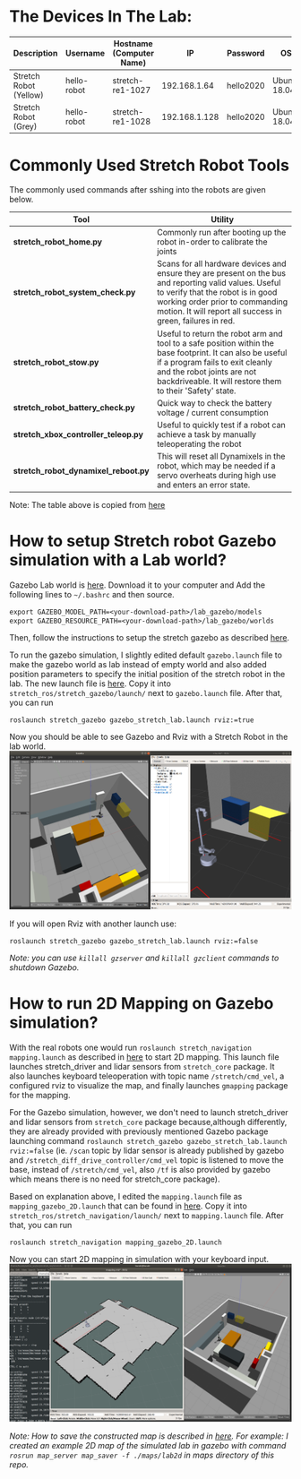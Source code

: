 # The Devices In The Lab:

| Description             | Username       | Hostname (Computer Name) | IP            | Password  | OS           | ROS     |
| ---                     | ---            | ---                      | ---           | ---       | ---          | ---     |
| Stretch Robot (Yellow)    | hello-robot    | stretch-re1-1027         | 192.168.1.64  | hello2020 | Ubuntu 18.04 | Melodic |
| Stretch Robot (Grey)  | hello-robot    | stretch-re1-1028         | 192.168.1.128 | hello2020 | Ubuntu 18.04 | Melodic |

# Commonly Used Stretch Robot Tools

The commonly used commands after sshing into the robots are given below.


| **Tool**                              | **Utility**                                                  |
| ------------------------------------- | ------------------------------------------------------------ |
| **stretch_robot_home.py**             | Commonly run after booting up the robot in-order to calibrate the joints |
| **stretch_robot_system_check.py**     | Scans for all hardware devices and ensure they are present on the bus and reporting valid values. Useful to verify that the robot is in good working order prior to commanding motion. It will report all success in green, failures in red. |
| **stretch_robot_stow.py**             | Useful to return the robot arm and tool to a safe position within the base footprint. It can also be useful if a program fails to exit cleanly and the robot joints are not backdriveable. It will restore them to their 'Safety' state. |
| **stretch_robot_battery_check.py**    | Quick way to check the battery voltage / current consumption |
| **stretch_xbox_controller_teleop.py** | Useful to quickly test if a robot can achieve a task by manually teleoperating the robot |
| **stretch_robot_dynamixel_reboot.py** | This will reset all Dynamixels in the robot, which may be needed if a servo overheats during high use and enters an error state. |

Note: The table above is copied from [here](https://github.com/hello-robot/stretch_body/blob/master/docs/stretch_body_guide.md#commonly-used-tools) 

# How to setup Stretch robot Gazebo simulation with a Lab world?

Gazebo Lab world is [here](https://github.com/burakaksoy/AssistiveRobot-SimulationFiles/tree/master/catkin_ws_gazebo/src/lab_gazebo). Download it to your computer and Add the following lines to `~/.bashrc` and then source.
```
export GAZEBO_MODEL_PATH=<your-download-path>/lab_gazebo/models
export GAZEBO_RESOURCE_PATH=<your-download-path>/lab_gazebo/worlds
```

Then, follow the instructions to setup the stretch gazebo as described [here](https://github.com/hello-robot/stretch_ros/blob/master/stretch_gazebo/README.md#setup).

To run the gazebo simulation, I slightly edited default `gazebo.launch` file to make the gazebo world as lab instead of empty world and also added position parameters to specify the initial position of the stretch robot in the lab. The new launch file is [here](https://github.com/burakaksoy/HelloStretchSandbox/blob/main/gazebo_stretch_lab.launch). Copy it into `stretch_ros/stretch_gazebo/launch/` next to `gazebo.launch` file. After that, you can run

```
roslaunch stretch_gazebo gazebo_stretch_lab.launch rviz:=true
```
Now you should be able to see Gazebo and Rviz with a Stretch Robot in the lab world.
![stretch_gazebo_in_lab](https://github.com/burakaksoy/HelloStretchSandbox/blob/main/.images/stretch_gazebo_in_lab.png?raw=true)

If you will open Rviz with another launch use:
```
roslaunch stretch_gazebo gazebo_stretch_lab.launch rviz:=false
```

*Note: you can use `killall gzserver` and `killall gzclient` commands to shutdown Gazebo.*

# How to run 2D Mapping on Gazebo simulation?

With the real robots one would run `roslaunch stretch_navigation mapping.launch` as described in [here](https://github.com/hello-robot/stretch_ros/tree/master/stretch_navigation#readme) to start 2D mapping. This launch file launches stretch_driver and lidar sensors from `stretch_core` package. It also launches keyboard teleoperation with topic name `/stretch/cmd_vel`, a configured rviz to visualize the map, and finally launches `gmapping` package for the mapping. 

For the Gazebo simulation, however, we don't need to launch stretch_driver and lidar sensors from `stretch_core` package because,although differently, they are already provided with previously mentioned Gazebo package launching command `roslaunch stretch_gazebo gazebo_stretch_lab.launch rviz:=false` (ie. `/scan` topic by lidar sensor is already published by gazebo and `/stretch_diff_drive_controller/cmd_vel` topic is listened to move the base, instead of `/stretch/cmd_vel`, also `/tf` is also provided by gazebo which means there is no need for stretch_core package). 

Based on explanation above, I edited the `mapping.launch` file as `mapping_gazebo_2D.launch` that can be found in [here](). Copy it into `stretch_ros/stretch_navigation/launch/` next to `mapping.launch` file. After that, you can run

```
roslaunch stretch_navigation mapping_gazebo_2D.launch
```
Now you can start 2D mapping in simulation with your keyboard input.
![stretch_gazebo_in_lab](https://github.com/burakaksoy/HelloStretchSandbox/blob/main/.images/stretch_gazebo_in_lab_2D_mapping.png?raw=true)

*Note: How to save the constructed map is described in [here](https://github.com/hello-robot/stretch_ros/tree/master/stretch_navigation#readme). For example: I created an example 2D map of the simulated lab in gazebo with command `rosrun map_server map_saver -f ./maps/lab2d` in maps directory of this repo.*
